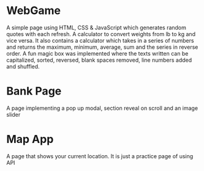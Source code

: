 # WebGame
A simple page using HTML, CSS & JavaScript which generates random quotes with each refresh. A calculator to convert weights from lb to kg and vice versa. It also contains a calculator which takes in a series of numbers and returns the maximum, minimum, average, sum and the series in reverse order. A fun magic box was implemented where the texts written can be capitalized, sorted, reversed, blank spaces removed, line numbers added and shuffled.

# Bank Page
A page implementing a pop up modal, section reveal on scroll and an image slider

# Map App
A page that shows your current location. It is just a practice page of using API

